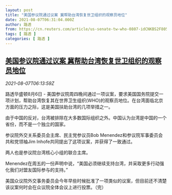 ```yaml
---
layout: post
title: "美国参议院通过议案 冀帮助台湾恢复世卫组织的观察员地位"
date: 2021-08-07T06:31:04.000Z
author: 路透
from: https://cn.reuters.com/article/us-senate-tw-who-0807-idCNKBS2F805Q
tags: [ 路透 ]
categories: [ 路透 ]
---
```

<!--1628317864000-->
[美国参议院通过议案 冀帮助台湾恢复世卫组织的观察员地位](https://cn.reuters.com/article/us-senate-tw-who-0807-idCNKBS2F805Q)
------

<div>
<div><i>2021-08-07T06:13:59Z</i></div><p>路透华盛顿8月6日 - 美国参议院周四晚间通过一项议案，要求美国国务院提交一项计划，帮助台湾恢复其在世界卫生组织(WHO)的观察员地位。在台湾面临北京方面的压力之际，这是美国扶助台湾的几项举措之一。</p><p>由于中国的反对，台湾被排除在大多数国际组织之外。中国认为台湾是中国的一个省份，而不是一个独立的国家。</p><p>参议院外交关系委员会主席、民主党参议员Bob Menendez和参议院军事委员会共和党领袖Jim Inhofe共同提出了这项议案，并获得了一致通过。</p><p>两人也是参议院台湾核心小组的联合主席。</p><p>Menendez在周五的一份声明中说，“美国必须继续支持台湾，并采取更多行动强化我们对盟友国际参与的支持。”</p><p>美国众议院外交事务委员会今年早些时候批准了一项类似的议案，但目前还不清楚该议案何时会在众议院全体会议上进行投票。（完）</p>
</div>
